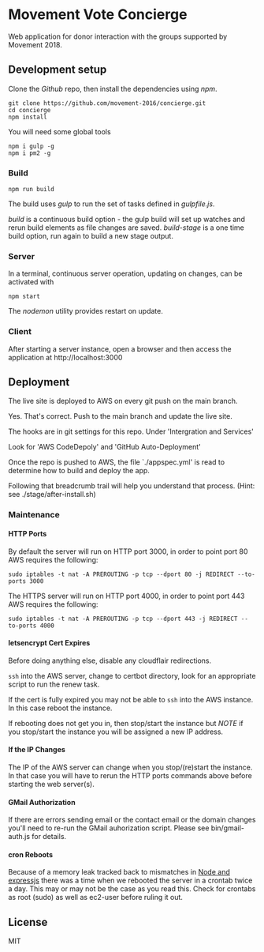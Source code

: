 
# Movement Vote Concierge

Web application for donor interaction with the groups supported by Movement
2018.

## Development setup

Clone the *Github* repo, then install the dependencies using *npm*.

```
git clone https://github.com/movement-2016/concierge.git
cd concierge
npm install
```

You will need some global tools

```
npm i gulp -g
npm i pm2 -g
```

### Build

```
npm run build
```

The build uses *gulp* to run the set of tasks defined in *gulpfile.js*. 

*build* is a continuous build option - the gulp build will
set up watches and rerun build elements as file changes are saved.
*build-stage* is a one time build option, run again to build a new stage output.

### Server

In a terminal, continuous server operation, updating on changes,
can be activated with

```
npm start
```

The *nodemon* utility provides restart on update.

### Client

After starting a server instance, open a browser and then access the
application at http://localhost:3000

## Deployment

The live site is deployed to AWS on every git push on the main branch.

Yes. That's correct. Push to the main branch and update the live site.

The hooks are in git settings for this repo. Under 'Intergration and Services'

Look for 'AWS CodeDepoly' and 'GitHub Auto-Deployment'

Once the repo is pushed to AWS, the file `./appspec.yml' is read to determine how to build and deploy the app.

Following that breadcrumb trail will help you understand that process. (Hint: see ./stage/after-install.sh)

### Maintenance

#### HTTP Ports

By default the server will run on HTTP port 3000, in order to point port 80 AWS requires the following:

````
sudo iptables -t nat -A PREROUTING -p tcp --dport 80 -j REDIRECT --to-ports 3000
````

The HTTPS server will run on HTTP port 4000, in order to point port 443 AWS requires the following:

````
sudo iptables -t nat -A PREROUTING -p tcp --dport 443 -j REDIRECT --to-ports 4000
````

#### letsencrypt Cert Expires

Before doing anything else, disable any cloudflair redirections.

`ssh` into the AWS server, change to certbot directory, look for an appropriate script to run the renew task.

If the cert is fully expired you may not be able to `ssh` into the AWS instance. In this case reboot the instance. 

If rebooting does not get you in, then stop/start the instance but *NOTE* if you stop/start the instance you will be assigned a new IP address. 

#### If the IP Changes

The IP of the AWS server can change when you stop/(re)start the instance. In that case you will have to rerun the HTTP ports commands above before starting the web server(s).

#### GMail Authorization

If there are errors sending email or the contact email or the domain changes you'll need to re-run the GMail auhorization script. Please see bin/gmail-auth.js for details.


#### cron Reboots

Because of a memory leak tracked back to mismatches in [Node and expressjs](https://github.com/expressjs/express/issues/2997) there was a time when we rebooted the server in a crontab twice a day. This may or may not be the case as you read this. Check for crontabs as root (sudo) as well as ec2-user before ruling it out.

## License

MIT
